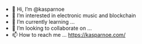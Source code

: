 - 👋 Hi, I’m @kasparnoe
- 👀 I’m interested in electronic music and blockchain
- 🌱 I’m currently learning ...
- 💞️ I’m looking to collaborate on ...
- 📫 How to reach me ... https://kasparnoe.com/

<!---
kasparnoe/kasparnoe is a ✨ special ✨ repository because its `README.md` (this file) appears on your GitHub profile.
You can click the Preview link to take a look at your changes.
--->

